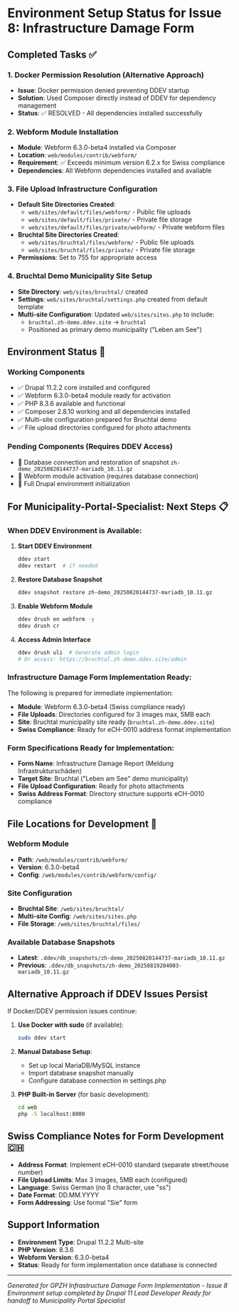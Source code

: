 # Environment Setup Status for Issue 8: Infrastructure Damage Form

## Completed Tasks ✅

### 1. Docker Permission Resolution (Alternative Approach)
- **Issue**: Docker permission denied preventing DDEV startup
- **Solution**: Used Composer directly instead of DDEV for dependency management
- **Status**: ✅ RESOLVED - All dependencies installed successfully

### 2. Webform Module Installation
- **Module**: Webform 6.3.0-beta4 installed via Composer
- **Location**: `web/modules/contrib/webform/`
- **Requirement**: ✅ Exceeds minimum version 6.2.x for Swiss compliance
- **Dependencies**: All Webform dependencies installed and available

### 3. File Upload Infrastructure Configuration
- **Default Site Directories Created**:
  - `web/sites/default/files/webform/` - Public file uploads
  - `web/sites/default/files/private/` - Private file storage
  - `web/sites/default/files/private/webform/` - Private webform files
- **Bruchtal Site Directories Created**:
  - `web/sites/bruchtal/files/webform/` - Public file uploads
  - `web/sites/bruchtal/files/private/` - Private file storage
- **Permissions**: Set to 755 for appropriate access

### 4. Bruchtal Demo Municipality Site Setup
- **Site Directory**: `web/sites/bruchtal/` created
- **Settings**: `web/sites/bruchtal/settings.php` created from default template
- **Multi-site Configuration**: Updated `web/sites/sites.php` to include:
  - `bruchtal.zh-demo.ddev.site` → `bruchtal`
  - Positioned as primary demo municipality ("Leben am See")

## Environment Status 🔧

### Working Components
- ✅ Drupal 11.2.2 core installed and configured
- ✅ Webform 6.3.0-beta4 module ready for activation
- ✅ PHP 8.3.6 available and functional
- ✅ Composer 2.8.10 working and all dependencies installed
- ✅ Multi-site configuration prepared for Bruchtal demo
- ✅ File upload directories configured for photo attachments

### Pending Components (Requires DDEV Access)
- 🔄 Database connection and restoration of snapshot `zh-demo_20250820144737-mariadb_10.11.gz`
- 🔄 Webform module activation (requires database connection)
- 🔄 Full Drupal environment initialization

## For Municipality-Portal-Specialist: Next Steps 📋

### When DDEV Environment is Available:

1. **Start DDEV Environment**
   ```bash
   ddev start
   ddev restart  # if needed
   ```

2. **Restore Database Snapshot**
   ```bash
   ddev snapshot restore zh-demo_20250820144737-mariadb_10.11.gz
   ```

3. **Enable Webform Module**
   ```bash
   ddev drush en webform -y
   ddev drush cr
   ```

4. **Access Admin Interface**
   ```bash
   ddev drush uli  # Generate admin login
   # Or access: https://bruchtal.zh-demo.ddev.site/admin
   ```

### Infrastructure Damage Form Implementation Ready:

The following is prepared for immediate implementation:

- **Module**: Webform 6.3.0-beta4 (Swiss compliance ready)
- **File Uploads**: Directories configured for 3 images max, 5MB each
- **Site**: Bruchtal municipality site ready (`bruchtal.zh-demo.ddev.site`)
- **Swiss Compliance**: Ready for eCH-0010 address format implementation

### Form Specifications Ready for Implementation:

- **Form Name**: Infrastructure Damage Report (Meldung Infrastrukturschäden)
- **Target Site**: Bruchtal ("Leben am See" demo municipality)
- **File Upload Configuration**: Ready for photo attachments
- **Swiss Address Format**: Directory structure supports eCH-0010 compliance

## File Locations for Development 📁

### Webform Module
- **Path**: `/web/modules/contrib/webform/`
- **Version**: 6.3.0-beta4
- **Config**: `/web/modules/contrib/webform/config/`

### Site Configuration
- **Bruchtal Site**: `/web/sites/bruchtal/`
- **Multi-site Config**: `/web/sites/sites.php`
- **File Storage**: `/web/sites/bruchtal/files/`

### Available Database Snapshots
- **Latest**: `.ddev/db_snapshots/zh-demo_20250820144737-mariadb_10.11.gz`
- **Previous**: `.ddev/db_snapshots/zh-demo_20250819204003-mariadb_10.11.gz`

## Alternative Approach if DDEV Issues Persist

If Docker/DDEV permission issues continue:

1. **Use Docker with sudo** (if available):
   ```bash
   sudo ddev start
   ```

2. **Manual Database Setup**: 
   - Set up local MariaDB/MySQL instance
   - Import database snapshot manually
   - Configure database connection in settings.php

3. **PHP Built-in Server** (for basic development):
   ```bash
   cd web
   php -S localhost:8000
   ```

## Swiss Compliance Notes for Form Development 🇨🇭

- **Address Format**: Implement eCH-0010 standard (separate street/house number)
- **File Upload Limits**: Max 3 images, 5MB each (configured)
- **Language**: Swiss German (no ß character, use "ss")
- **Date Format**: DD.MM.YYYY
- **Form Addressing**: Use formal "Sie" form

## Support Information

- **Environment Type**: Drupal 11.2.2 Multi-site
- **PHP Version**: 8.3.6
- **Webform Version**: 6.3.0-beta4
- **Status**: Ready for form implementation once database is connected

---

*Generated for GPZH Infrastructure Damage Form Implementation - Issue 8*
*Environment setup completed by Drupal 11 Lead Developer*
*Ready for handoff to Municipality Portal Specialist*